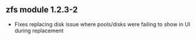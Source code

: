 ## zfs module 1.2.3-2

* Fixes replacing disk issue where pools/disks were failing to show in UI during replacement